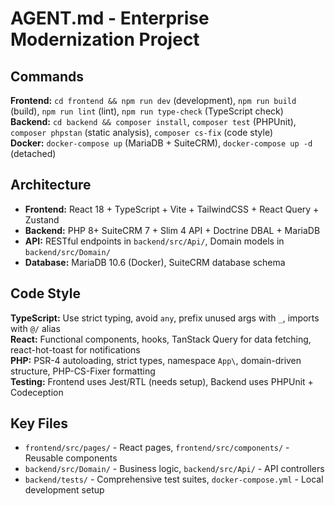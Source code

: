 # AGENT.md - Enterprise Modernization Project

## Commands
**Frontend:** `cd frontend && npm run dev` (development), `npm run build` (build), `npm run lint` (lint), `npm run type-check` (TypeScript check)  
**Backend:** `cd backend && composer install`, `composer test` (PHPUnit), `composer phpstan` (static analysis), `composer cs-fix` (code style)  
**Docker:** `docker-compose up` (MariaDB + SuiteCRM), `docker-compose up -d` (detached)

## Architecture
- **Frontend:** React 18 + TypeScript + Vite + TailwindCSS + React Query + Zustand  
- **Backend:** PHP 8+ SuiteCRM 7 + Slim 4 API + Doctrine DBAL + MariaDB  
- **API:** RESTful endpoints in `backend/src/Api/`, Domain models in `backend/src/Domain/`  
- **Database:** MariaDB 10.6 (Docker), SuiteCRM database schema  

## Code Style
**TypeScript:** Use strict typing, avoid `any`, prefix unused args with `_`, imports with `@/` alias  
**React:** Functional components, hooks, TanStack Query for data fetching, react-hot-toast for notifications  
**PHP:** PSR-4 autoloading, strict types, namespace `App\`, domain-driven structure, PHP-CS-Fixer formatting  
**Testing:** Frontend uses Jest/RTL (needs setup), Backend uses PHPUnit + Codeception  

## Key Files
- `frontend/src/pages/` - React pages, `frontend/src/components/` - Reusable components  
- `backend/src/Domain/` - Business logic, `backend/src/Api/` - API controllers  
- `backend/tests/` - Comprehensive test suites, `docker-compose.yml` - Local development setup
